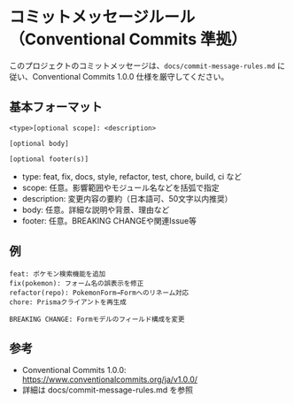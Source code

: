 # コミットメッセージルール（Conventional Commits 準拠）

このプロジェクトのコミットメッセージは、`docs/commit-message-rules.md` に従い、Conventional Commits 1.0.0 仕様を厳守してください。

## 基本フォーマット

```
<type>[optional scope]: <description>

[optional body]

[optional footer(s)]
```

- type: feat, fix, docs, style, refactor, test, chore, build, ci など
- scope: 任意。影響範囲やモジュール名などを括弧で指定
- description: 変更内容の要約（日本語可、50文字以内推奨）
- body: 任意。詳細な説明や背景、理由など
- footer: 任意。BREAKING CHANGEや関連Issue等

## 例

```
feat: ポケモン検索機能を追加
fix(pokemon): フォーム名の誤表示を修正
refactor(repo): PokemonForm→Formへのリネーム対応
chore: Prismaクライアントを再生成

BREAKING CHANGE: Formモデルのフィールド構成を変更
```

## 参考

- Conventional Commits 1.0.0: https://www.conventionalcommits.org/ja/v1.0.0/
- 詳細は docs/commit-message-rules.md を参照
